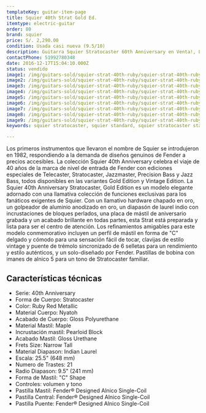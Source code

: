 ```yaml
---
templateKey: guitar-item-page
title: Squier 40th Strat Gold Ed.
itemtype: electric-guitar
order: 80
brand: squier
price: S/. 2,290.00
condition: Usada casi nueva (9.5/10)
description: Guitarra Squier Stratocaster 60th Anniversary en Venta!, Lima, Peru
contactPhone: 51992780348
date: 2016-12-17T15:04:10.000Z
status: vendido
image1: /img/guitars-sold/squier-strat-40th-ruby/squier-strat-40th-ruby-01-sold.jpg
image2: /img/guitars-sold/squier-strat-40th-ruby/squier-strat-40th-ruby-02-sold.jpg
image3: /img/guitars-sold/squier-strat-40th-ruby/squier-strat-40th-ruby-03-sold.jpg
image4: /img/guitars-sold/squier-strat-40th-ruby/squier-strat-40th-ruby-04-sold.jpg
image5: /img/guitars-sold/squier-strat-40th-ruby/squier-strat-40th-ruby-05-sold.jpg
image6: /img/guitars-sold/squier-strat-40th-ruby/squier-strat-40th-ruby-06-sold.jpg
image7: /img/guitars-sold/squier-strat-40th-ruby/squier-strat-40th-ruby-07-sold.jpg
image8: /img/guitars-sold/squier-strat-40th-ruby/squier-strat-40th-ruby-08-sold.jpg
image9: /img/guitars-sold/squier-strat-40th-ruby/squier-strat-40th-ruby-09-sold.jpg
keywords: squier stratocaster, squier standard, squier stratocaster standard

---
```

Los primeros instrumentos que llevaron el nombre de Squier se introdujeron en 1982, respondiendo a la demanda de diseños genuinos de Fender a precios accesibles. La colección Squier 40th Anniversary celebra el viaje de 40 años de la marca de nivel de entrada de Fender con ediciones especiales de Telecaster, Stratocaster, Jazzmaster, Precision Bass y Jazz Bass, todos disponibles en las variantes Gold Edition y Vintage Edition. La Squier 40th Anniversary Stratocaster, Gold Edition es un modelo elegante adornado con una llamativa colección de funciones exclusivas para los fanáticos exigentes de Squier. Con un llamativo hardware chapado en oro, un golpeador de aluminio anodizado en oro, un diapasón de laurel indio con incrustaciones de bloques perlados, una placa de mástil de aniversario grabada y un acabado brillante en todas partes, esta Strat está preparada y lista para ser el centro de atención. Los refinamientos amigables para este modelo conmemorativo incluyen un perfil de mástil en forma de "C" delgado y cómodo para una sensación fácil de tocar, clavijas de estilo vintage y puente de trémolo sincronizado de 6 selletas para un rendimiento y estilo auténticos, y un solo-diseñado por Fender. Pastillas de bobina con imanes de alnico 5 para un tono de Stratocaster familiar.

## Características técnicas

* Serie: 40th Anniversary
* Forma de Cuerpo: Stratocaster
* Color: Ruby Red Metallic
* Material Cuerpo: Nyatoh
* Acabado de Cuerpo: Gloss Polyurethane
* Material Mastil: Maple
* Incrustación mastil: Pearloid Block
* Acabado Mastil: Gloss Urethane
* Frets Size: Narrow Tall
* Material Diapason: Indian Laurel
* Escala: 25.5" (648 mm)
* Numero de Trastes: 21
* Radio Diapason: 9.5" (241 mm)
* Forma de Mastil: "C" Shape
* Controles: volumen y tono
* Pastilla Mastil: Fender® Designed Alnico Single-Coil
* Pastilla Central: Fender® Designed Alnico Single-Coil
* Pastilla Puente: Fender® Designed Alnico Single-Coil